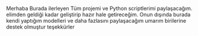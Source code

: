 Merhaba Burada ilerleyen Tüm projemi ve Python scriptlerimi paylaşacağım. elimden geldiği kadar geliştirip hazır hale getireceğim. Onun dışında burada kendi yaptığım modelleri ve daha fazlasını paylaşacağım umarım birilerine destek olmuştur teşekkürler